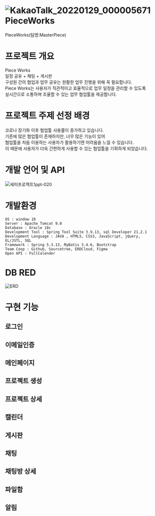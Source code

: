 ![KakaoTalk_20220129_000005671](https://user-images.githubusercontent.com/85299367/151569848-c7e60631-81eb-479e-892d-1ba3eb171d6e.png)
PieceWorks
=================
PieceWorks(팀명:MasterPiece)

프로젝트 개요
================
Piece Works  
일정 공유 + 채팅 + 게시판  
구성원 간의 협업과 업무 공유는 원활한 업무 진행을 위해 꼭 필요합니다.<br/>
Piece Works는 사용자가 직관적이고 효율적으로 업무 일정을 관리할 수 있도록<br/>
실시간으로 소통하며 조율할 수 있는 업무 협업툴을 제공합니다.<br/>

프로젝트 주제 선정 배경
=======================
코로나 장기화 이후 협업툴 사용률이 증가하고 있습니다.<br/>
기존에 많은 협업툴이 존재하지만, 너무 많은 기능이 있어<br/>
협업툴을 처음 이용하는 사용자가 활용하기엔 어려움을 느낄 수 있습니다.<br/>
이 때문에 사용자가 더욱 간편하게 사용할 수 있는 협업툴을 기획하게 되었습니다.<br/>

개발 언어 및 API
=========================
![세미프로젝트1ppt-020](https://user-images.githubusercontent.com/85299367/145222186-5ad30f63-2c32-4e6b-952d-4615ae0b74cc.jpg)  

개발환경 
==============
```
OS : window 10
Server : Apache Tomcat 9.0
Database : Oracle 18c
Development Tool : Spring Tool Suite 3.9.13, sql Developer 21.2.1
Development Language : JAVA , HTML5, CSS3, JavaScript, jQuery, EL/JSTL, SQL
Framework : Spring 5.3.13, MyBatis 3.4.6, Bootstrap
Team Coop : Github, Sourcetree, ERDCloud, Figma
Open API : FullCalender
```

DB RED
===================
![ERD](https://user-images.githubusercontent.com/85299367/151570648-1c836ade-4c05-4597-b11d-7e04c4070aaa.png)

구현 기능 
===============
## 로그인

## 이메일인증

## 메인페이지

## 프로젝트 생성

## 프로젝트 상세

## 캘린더

## 게시판

## 채팅

## 채팅방 상세

## 파일함

## 알림


